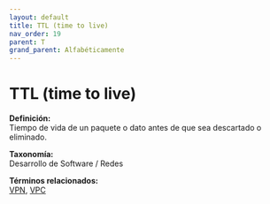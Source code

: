 ```yaml
---
layout: default
title: TTL (time to live)
nav_order: 19
parent: T
grand_parent: Alfabéticamente
---
```


# TTL (time to live)

**Definición:**  
Tiempo de vida de un paquete o dato antes de que sea descartado o eliminado.

**Taxonomía:**  
Desarrollo de Software / Redes

**Términos relacionados:**  
[VPN](https://maleniski.github.io/diccionario-angl-tec-mx/docs/alfabeticamente/V/vpn.html), [VPC](https://maleniski.github.io/diccionario-angl-tec-mx/docs/alfabeticamente/V/vpc.html)
